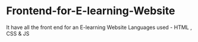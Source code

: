 # Frontend-for-E-learning-Website
It have all the front end for an E-learning Website
Languages used - HTML , CSS & JS
